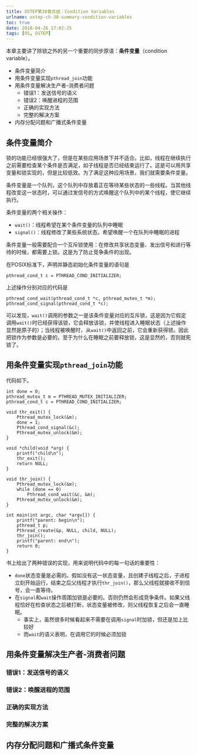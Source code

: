 ```yaml
---
title: OSTEP第30章总结：Condition Variables
urlname: ostep-ch-30-summary-condition-variables
toc: true
date: 2018-04-26 17:02:25
tags: [OS, OSTEP]
---
```


本章主要讲了除锁之外的另一个重要的同步原语：**条件变量**（condition variable）。
* 条件变量简介
* 用条件变量实现`pthread_join`功能
* 用条件变量解决生产者-消费者问题
  * 错误1：发送信号的语义
  * 错误2：唤醒进程的范围
  * 正确的实现方法
  * 完整的解决方案
* 内存分配问题和广播式条件变量

## 条件变量简介
锁的功能已经很强大了，但是在某些应用场景下并不适合。比如，线程在继续执行之前需要检查某个条件是否满足，如子线程是否已经结束运行了。这是可以用共享变量和锁实现的，但是比较低效。为了满足这种应用场景，我们就需要条件变量。

条件变量是一个队列，这个队列中存放着正在等待某些状态的一些线程。当其他线程改变这一状态时，可以通过发信号的方式唤醒这个队列中的某个线程，使它继续执行。

条件变量的两个相关操作：
* `wait()`：线程希望在某个条件变量的队列中睡眠
* `signal()`：线程修改了某些系统状态，希望唤醒一个在队列中睡眠的进程

条件变量一般需要配合一个互斥锁使用：在修改共享状态变量、发出信号和进行等待的时候，都需要上锁。这是为了防止竞争条件的出现。

在POSIX标准下，声明并静态初始化条件变量的语句是
```
pthread_cond_t c = PTHREAD_COND_INITIALIZER;
```

上述操作分别对应的代码是
```
pthread_cond_wait(pthread_cond_t *c, pthread_mutex_t *m);
pthread_cond_signal(pthread_cond_t *c);
```

可以发现，`wait()`调用的参数之一是该条件变量对应的互斥锁，这是因为它假定调用`wait()`时已经获得该锁，它会释放该锁，并使线程进入睡眠状态（上述操作显然是原子的）；当线程被唤醒时，从`wait()`中返回之前，它会重新获得锁。因此把锁作为参数是必要的。至于为什么在睡眠之前要释放锁，这是显然的，否则就死锁了。

## 用条件变量实现`pthread_join`功能
代码如下。
```
int done = 0;
pthread_mutex_t m = PTHREAD_MUTEX_INITIALIZER;
pthread_cond_t c = PTHREAD_COND_INITIALIZER;

void thr_exit() {
    Pthread_mutex_lock(&m);
    done = 1;
    Pthread_cond_signal(&c);
    Pthread_mutex_unlock(&m);
}

void *child(void *arg) {
    printf("child\n");
    thr_exit();
    return NULL;
}

void thr_join() {
    Pthread_mutex_lock(&m);
    while (done == 0)
        Pthread_cond_wait(&c, &m);
    Pthread_mutex_unlock(&m);
}

int main(int argc, char *argv[]) {
    printf("parent: begin\n");
    pthread_t p;
    Pthread_create(&p, NULL, child, NULL);
    thr_join();
    printf("parent: end\n");
    return 0;
}
```

书上给出了两种错误的实现，用来说明代码中的每一句话的重要性：
* `done`状态变量是必需的。假如没有这一状态变量，且创建子线程之后，子进程立刻开始运行，结束之后父线程才执行`thr_join()`，那么父线程就接收不到信号，会一直等待。
* 在`signal`和`wait`操作周围加锁是必要的。否则仍然会形成竞争条件。如果父线程恰好在检查状态之后被打断，状态变量被修改，则父线程恢复之后会一直睡眠。
  * 事实上，虽然很多时候看起来不需要在调用`signal`时加锁，但还是加上比较好
  * 而`wait`的语义表明，在调用它的时候必须加锁


## 用条件变量解决生产者-消费者问题

### 错误1：发送信号的语义
### 错误2：唤醒进程的范围
### 正确的实现方法
### 完整的解决方案

## 内存分配问题和广播式条件变量
